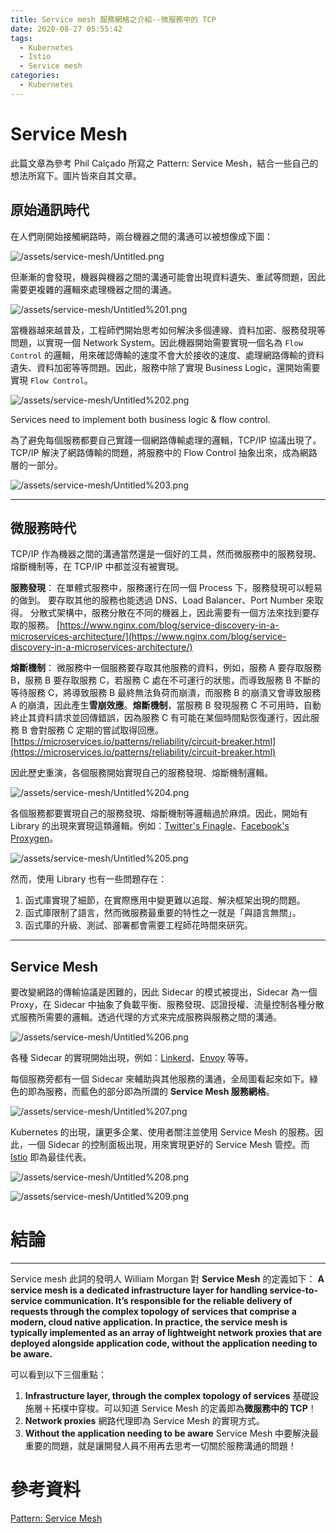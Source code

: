 ```yaml
---
title: Service mesh 服務網格之介紹--微服務中的 TCP
date: 2020-08-27 05:55:42
tags:
  - Kubernetes
  - Istio
  - Service mesh
categories:
  - Kubernetes
---
```


# Service Mesh

此篇文章為參考 Phil Calçado 所寫之 Pattern: Service Mesh，結合一些自己的想法所寫下。圖片皆來自其文章。

## 原始通訊時代

在人們剛開始接觸網路時，兩台機器之間的溝通可以被想像成下圖：

![/assets/service-mesh/Untitled.png](/assets/service-mesh/Untitled.png)

但漸漸的會發現，機器與機器之間的溝通可能會出現資料遺失、重試等問題，因此需要更複雜的邏輯來處理機器之間的溝通。

<!-- More -->

![/assets/service-mesh/Untitled%201.png](/assets/service-mesh/Untitled%201.png)

當機器越來越普及，工程師們開始思考如何解決多個連線、資料加密、服務發現等問題，以實現一個 Network System。因此機器開始需要實現一個名為 `Flow Control` 的邏輯，用來確認傳輸的速度不會大於接收的速度、處理網路傳輸的資料遺失、資料加密等等問題。因此，服務中除了實現 Business Logic，還開始需要實現 `Flow Control`。

![/assets/service-mesh/Untitled%202.png](/assets/service-mesh/Untitled%202.png)

Services need to implement both business logic & flow control.

為了避免每個服務都要自己實踐一個網路傳輸處理的邏輯，TCP/IP 協議出現了。TCP/IP 解決了網路傳輸的問題，將服務中的 Flow Control 抽象出來，成為網路層的一部分。

![/assets/service-mesh/Untitled%203.png](/assets/service-mesh/Untitled%203.png)

---

## 微服務時代


TCP/IP 作為機器之間的溝通當然還是一個好的工具，然而微服務中的服務發現、熔斷機制等，在 TCP/IP 中都並沒有被實現。

**服務發現**：
在單體式服務中，服務運行在同一個 Process 下，服務發現可以輕易的做到。
要存取其他的服務也能透過 DNS、Load Balancer、Port Number 來取得。
分散式架構中，服務分散在不同的機器上，因此需要有一個方法來找到要存取的服務。
[https://www.nginx.com/blog/service-discovery-in-a-microservices-architecture/](https://www.nginx.com/blog/service-discovery-in-a-microservices-architecture/)

**熔斷機制**：
微服務中一個服務要存取其他服務的資料，例如，服務 A 要存取服務 B，服務 B 要存取服務 C，若服務 C 處在不可運行的狀態，而導致服務 B 不斷的等待服務 C，將導致服務 B 最終無法負荷而崩潰，而服務 B 的崩潰又會導致服務 A 的崩潰，因此產生**雪崩效應**。**熔斷機制**，當服務 B 發現服務 C 不可用時，自動終止其資料請求並回傳錯誤，因為服務 C 有可能在某個時間點恢復運行，因此服務 B 會對服務 C 定期的嘗試取得回應。
[https://microservices.io/patterns/reliability/circuit-breaker.html](https://microservices.io/patterns/reliability/circuit-breaker.html)

因此歷史重演，各個服務開始實現自己的服務發現、熔斷機制邏輯。

![/assets/service-mesh/Untitled%204.png](/assets/service-mesh/Untitled%204.png)

各個服務都要實現自己的服務發現、熔斷機制等邏輯過於麻煩。因此，開始有 Library 的出現來實現這類邏輯。例如：[Twitter's Finagle](https://finagle.github.io/blog/)、[Facebook's Proxygen](https://github.com/facebook/proxygen)。

![/assets/service-mesh/Untitled%205.png](/assets/service-mesh/Untitled%205.png)

然而，使用 Library 也有一些問題存在：

1. 函式庫實現了細節，在實際應用中變更難以追蹤、解決框架出現的問題。
2. 函式庫限制了語言，然而微服務最重要的特性之一就是「與語言無關」。
3. 函式庫的升級、測試、部署都會需要工程師花時間來研究。

---

## Service Mesh

要改變網路的傳輸協議是困難的，因此 Sidecar 的模式被提出，Sidecar 為一個 Proxy，在 Sidecar 中抽象了負載平衡、服務發現、認證授權、流量控制各種分散式服務所需要的邏輯。透過代理的方式來完成服務與服務之間的溝通。

![/assets/service-mesh/Untitled%206.png](/assets/service-mesh/Untitled%206.png)

各種 Sidecar 的實現開始出現，例如：[Linkerd](https://linkerd.io/2016/02/18/linkerd-twitter-style-operability-for-microservices/)、[Envoy](https://eng.lyft.com/announcing-envoy-c-l7-proxy-and-communication-bus-92520b6c8191?gi=41e38b4401fe) 等等。

每個服務旁都有一個 Sidecar 來輔助與其他服務的溝通，全局圖看起來如下。綠色的即為服務，而藍色的部分即為所謂的 **Service Mesh 服務網格**。

![/assets/service-mesh/Untitled%207.png](/assets/service-mesh/Untitled%207.png)

Kubernetes 的出現，讓更多企業、使用者關注並使用 Service Mesh 的服務。因此，一個 Sidecar 的控制面板出現，用來實現更好的 Service Mesh 管控。而 [Istio](https://istio.io/) 即為最佳代表。

![/assets/service-mesh/Untitled%208.png](/assets/service-mesh/Untitled%208.png)

![/assets/service-mesh/Untitled%209.png](service-mesh/Untitled%209.png)

# 結論

---

Service mesh 此詞的發明人 William Morgan 對 **Service Mesh** 的定義如下：
**A service mesh is a dedicated infrastructure layer for handling service-to-service communication. It’s responsible for the reliable delivery of requests through the complex topology of services that comprise a modern, cloud native application. In practice, the service mesh is typically implemented as an array of lightweight network proxies that are deployed alongside application code, without the application needing to be aware.**

可以看到以下三個重點：

1. **Infrastructure layer, through the complex topology of services**
    基礎設施層＋拓樸中穿梭。可以知道 Service Mesh 的定義即為**微服務中的 TCP**！
2. **Network proxies**
    網路代理即為 Service Mesh 的實現方式。
3. **Without the application needing to be aware**
    Service Mesh 中要解決最重要的問題，就是讓開發人員不用再去思考一切關於服務溝通的問題！

# 參考資料
[Pattern: Service Mesh](https://philcalcado.com/2017/08/03/pattern_service_mesh.html)
